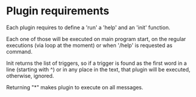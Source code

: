 # Plugin requirements

Each plugin requires to define a 'run' a 'help' and an 'init' function.

Each one of those will be executed on main program start, on the regular
executions (via loop at the moment) or when '/help' is requested as command.

Init returns the list of triggers, so if a trigger is found as the first word
in a line (starting with ^) or in any place in the text, that plugin will be executed, otherwise, ignored.
  
Returning "*" makes plugin to execute on all messages.
